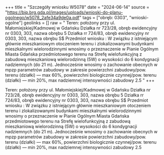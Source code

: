 +++
title = "Szczegóły wniosku W5078"
date = "2024-06-14"
source = "https://bip.brg.gda.pl/images/uploads/wnioski-do-planu-ogolnego/w5078_2afe34a9de0a.pdf"
tags = ["obręb: 0303", "wnioski-ogolne"]
geolinks = []
raw = " Teren: położony przy ul. Małomiejskiej/Kadmowej w Gdańsku Działka nr 723/28, obręb ewidencyjny nr 0303, 303, nazwa obrębu 5  Działka rr 724/83, obręb ewidencyjny nr 0303, 303, nazwa obrębu S$ Przedmiot wniosku : W związku z istniejącym głównie mieszkaniowym otoczeniem terenu i zlokalizowanymi budynkami mieszkalnymi wielorodzinnymi wnosimy o przeznaczenie w Pianie Ogólnym Miasta Gdańska przedmiotowego terenu na Strefę wielofunkcyjną z zabudową mieszkaniową wielorodzinną (5W) o wysokości do 6 kondygnacji nadziemnych (do 21 m). Jednocześnie wnosimy o zachowanie obecnych w mpzp parametrów zabudowy w zakresie powierzchni  zabudowy/pow. terenu (działki) — max 60%, powierzchni biologicznie czynnej/pow. terenu (działki) — min 20%,  max nadziemnej intensywności zabudowy 2.5 "
+++


Teren: położony przy ul. Małomiejskiej/Kadmowej w Gdańsku
Działka nr 723/28, obręb ewidencyjny nr 0303, 303, nazwa obrębu 5
 Działka rr 724/83, obręb ewidencyjny nr 0303, 303, nazwa obrębu S$
Przedmiot wniosku :
W związku z istniejącym głównie mieszkaniowym otoczeniem terenu i zlokalizowanymi budynkami
mieszkalnymi wielorodzinnymi wnosimy o przeznaczenie w Pianie Ogólnym Miasta Gdańska przedmiotowego
terenu na Strefę wielofunkcyjną z zabudową mieszkaniową wielorodzinną (5W) o wysokości do 6 kondygnacji
nadziemnych (do 21 m).
Jednocześnie wnosimy o zachowanie obecnych w mpzp parametrów zabudowy w zakresie powierzchni
 zabudowy/pow. terenu (działki) — max 60%, powierzchni biologicznie czynnej/pow. terenu (działki) — min 20%,
 max nadziemnej intensywności zabudowy 2.5



